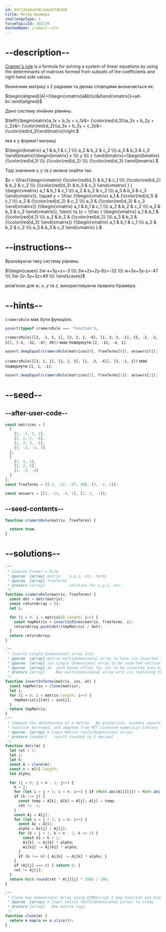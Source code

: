```yaml
---
id: 59713da0a428c1a62d7db430
title: Метод Крамера
challengeType: 1
forumTopicId: 302239
dashedName: cramers-rule
---
```


# --description--

<a href="https://rosettacode.org/wiki/Cramer%27s_rule" target="_blank" rel="noopener noreferrer nofollow">Cramer's rule</a> is a formula for solving a system of linear equations by using the determinants of matrices formed from subsets of the coefficients and right hand side values.

Визначник матриці з 2 рядками та двома стовпцями визначається як:

$\begin{aligned}|A|={\begin{vmatrix}a&b\\\c&d\end{vmatrix}}=ad-bc.\end{aligned}$

Дано систему лінійних рівнянь:

$\\left\\{\\begin{matrix}a_1x + b_1y + c_1z&= {\\color{red}d_1}\\\\a_2x + b_2y + c_2z&= {\\color{red}d_2}\\\\a_3x + b_3y + c_3z&= {\\color{red}d_3}\\end{matrix}\\right.$

яка є у форматі матриці

$\\begin{bmatrix} a_1 & b_1 & c_1 \\\\ a_2 & b_2 & c_2 \\\\ a_3 & b_3 & c_3 \\end{bmatrix}\\begin{bmatrix} x \\\\ y \\\\ z \\end{bmatrix}=\\begin{bmatrix} {\\color{red}d_1} \\\\ {\\color{red}d_2} \\\\ {\\color{red}d_3} \\end{bmatrix}.$

Тоді значення $x, y$ та $z$ можна знайти так:

$x = \\frac{\\begin{vmatrix} {\\color{red}d_1} & b_1 & c_1 \\\\ {\\color{red}d_2} & b_2 & c_2 \\\\ {\\color{red}d_3} & b_3 & c_3 \\end{vmatrix} } { \\begin{vmatrix} a_1 & b_1 & c_1 \\\\ a_2 & b_2 & c_2 \\\\ a_3 & b_3 & c_3 \\end{vmatrix}}, \\quad y = \\frac {\\begin{vmatrix} a_1 & {\\color{red}d_1} & c_1 \\\\ a_2 & {\\color{red}d_2} & c_2 \\\\ a_3 & {\\color{red}d_3} & c_3 \\end{vmatrix}} {\\begin{vmatrix} a_1 & b_1 & c_1 \\\\ a_2 & b_2 & c_2 \\\\ a_3 & b_3 & c_3 \\end{vmatrix}}, \\text{ та }z = \\frac { \\begin{vmatrix} a_1 & b_1 & {\\color{red}d_1} \\\\ a_2 & b_2 & {\\color{red}d_2} \\\\ a_3 & b_3 & {\\color{red}d_3} \\end{vmatrix}} {\\begin{vmatrix} a_1 & b_1 & c_1 \\\\ a_2 & b_2 & c_2 \\\\ a_3 & b_3 & c_3 \\end{vmatrix} }.$

# --instructions--

Враховуючи таку систему рівнянь:

$\\begin{cases} 2w-x+5y+z=-3 \\\\ 3w+2x+2y-6z=-32 \\\\ w+3x+3y-z=-47 \\\\ 5w-2x-3y+3z=49 \\\\ \\end{cases}$

розв’язок для $w$, $x$, $y$ та $z$, використовуючи правило Крамера.

# --hints--

`cramersRule` має бути функцією.

```js
assert(typeof cramersRule === 'function');
```

`cramersRule([[2, -1, 5, 1], [3, 2, 2, -6], [1, 3, 3, -1], [5, -2, -3, 3]], [-3, -32, -47, 49])` має повернути `[2, -12, -4, 1]`.

```js
assert.deepEqual(cramersRule(matrices[0], freeTerms[0]), answers[0]);
```

`cramersRule([[3, 1, 1], [2, 2, 5], [1, -3, -4]], [3, -1, 2])` має повернути `[1, 1, -1]`.

```js
assert.deepEqual(cramersRule(matrices[1], freeTerms[1]), answers[1]);
```

# --seed--

## --after-user-code--

```js
const matrices = [
  [
    [2, -1, 5, 1],
    [3, 2, 2, -6],
    [1, 3, 3, -1],
    [5, -2, -3, 3]
  ],
  [
    [3, 1, 1],
    [2, 2, 5],
    [1, -3, -4]
  ]
];
const freeTerms = [[-3, -32, -47, 49], [3, -1, 2]];

const answers = [[2, -12, -4, 1], [1, 1, -1]];
```

## --seed-contents--

```js
function cramersRule(matrix, freeTerms) {

  return true;
}
```

# --solutions--

```js
/**
 * Compute Cramer's Rule
 * @param  {array} matrix    x,y,z, etc. terms
 * @param  {array} freeTerms
 * @return {array}           solution for x,y,z, etc.
 */
function cramersRule(matrix, freeTerms) {
  const det = detr(matrix);
  const returnArray = [];
  let i;

  for (i = 0; i < matrix[0].length; i++) {
    const tmpMatrix = insertInTerms(matrix, freeTerms, i);
    returnArray.push(detr(tmpMatrix) / det);
  }
  return returnArray;
}

/**
 * Inserts single dimensional array into
 * @param  {array} matrix multidimensional array to have ins inserted into
 * @param  {array} ins single dimensional array to be inserted vertically into matrix
 * @param  {array} at  zero based offset for ins to be inserted into matrix
 * @return {array}     New multidimensional array with ins replacing the at column in matrix
 */
function insertInTerms(matrix, ins, at) {
  const tmpMatrix = clone(matrix);
  let i;
  for (i = 0; i < matrix.length; i++) {
    tmpMatrix[i][at] = ins[i];
  }
  return tmpMatrix;
}
/**
 * Compute the determinate of a matrix.  No protection, assumes square matrix
 * function borrowed, and adapted from MIT Licensed numericjs library (www.numericjs.com)
 * @param  {array} m Input Matrix (multidimensional array)
 * @return {number}   result rounded to 2 decimal
 */
function detr(m) {
  let ret = 1;
  let j;
  let k;
  const A = clone(m);
  const n = m[0].length;
  let alpha;

  for (j = 0; j < n - 1; j++) {
    k = j;
    for (let i = j + 1; i < n; i++) { if (Math.abs(A[i][j]) > Math.abs(A[k][j])) { k = i; } }
    if (k !== j) {
      const temp = A[k]; A[k] = A[j]; A[j] = temp;
      ret *= -1;
    }
    const Aj = A[j];
    for (let i = j + 1; i < n; i++) {
      const Ai = A[i];
      alpha = Ai[j] / Aj[j];
      for (k = j + 1; k < n - 1; k += 2) {
        const k1 = k + 1;
        Ai[k] -= Aj[k] * alpha;
        Ai[k1] -= Aj[k1] * alpha;
      }
      if (k !== n) { Ai[k] -= Aj[k] * alpha; }
    }
    if (Aj[j] === 0) { return 0; }
    ret *= Aj[j];
  }
  return Math.round(ret * A[j][j] * 100) / 100;
}

/**
 * Clone two dimensional Array using ECMAScript 5 map function and EcmaScript 3 slice
 * @param  {array} m Input matrix (multidimensional array) to clone
 * @return {array}   New matrix copy
 */
function clone(m) {
  return m.map(a => a.slice());
}
```
